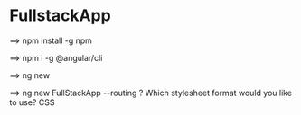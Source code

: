 # FullstackApp

==> npm install -g npm

==> npm i -g @angular/cli

==> ng new 


==> ng new FullStackApp --routing
? Which stylesheet format would you like to use? CSS